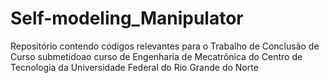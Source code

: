# Self-modeling_Manipulator
Repositório contendo códigos relevantes para o Trabalho de Conclusão de Curso submetidoao curso de Engenharia de Mecatrônica do Centro  de  Tecnologia  da  Universidade  Federal do Rio Grande do Norte
